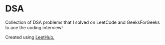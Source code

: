 # DSA
Collection of DSA problems that I solved on LeetCode and GeeksForGeeks to ace the coding interview!

Created using [LeetHub.](https://sidv.dev/gh/leethub)

